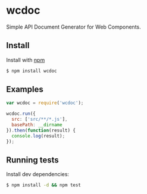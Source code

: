 # wcdoc

Simple API Document Generator for Web Components.

## Install

Install with [npm](https://www.npmjs.com/)

```sh
$ npm install wcdoc
```

## Examples

```js
var wcdoc = require('wcdoc');

wcdoc.run({
  src: ['src/**/*.js'],
  basePath: __dirname
}).then(function(result) {
  console.log(result);
});
```

## Running tests

Install dev dependencies:

```sh
$ npm install -d && npm test
```
